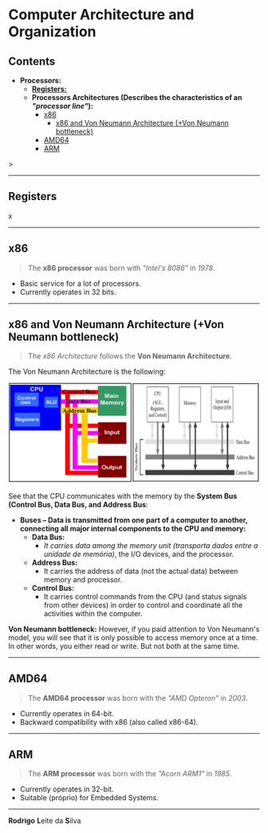 # Computer Architecture and Organization

## Contents

 - **Processors:**
   - [**Registers:**](#intro-to-registers)
   - **Processors Architectures (Describes the characteristics of an *"processor line"*):**
     - [x86](#intro-x86)
       - [x86 and Von Neumann Architecture (+Von Neumann bottleneck)](#x86-vna)
     - [AMD64](#intro-amd64)
     - [ARM](#intro-arm)
















<!--- ( Processors/Registers ) --->>

---

<div id="intro-to-registers"></div>

## Registers

x













<!--- ( Processors/Processors Architectures ) --->

---

<div id="intro-x86"></div>

## x86

> The **x86 processor** was born with *"Intel's 8086"* in *1978*.

 - Basic service for a lot of processors.
 - Currently operates in 32 bits.

---

<div id="x86-vna"></div>

## x86 and Von Neumann Architecture (+Von Neumann bottleneck)

> The *x86 Architecture* follows the **Von Neumann Architecture**.

The Von Neumann Architecture is the following:

![img](images/von-neumann-01.png)  

See that the CPU communicates with the memory by the **System Bus (Control Bus, Data Bus, and Address Bus**:

 - **Buses – Data is transmitted from one part of a computer to another, connecting all major internal components to the CPU and memory:**
   - **Data Bus:**
     - *It carries data among the memory unit (transporta dados entre a unidade de memória)*, the I/O devices, and the processor.
   - **Address Bus:**
     - It carries the address of data (not the actual data) between memory and processor. 
   - **Control Bus:**
     - It carries control commands from the CPU (and status signals from other devices) in order to control and coordinate all the activities within the computer.

**Von Neumann bottleneck:**
However, if you paid attention to Von Neumann's model, you will see that it is only possible to access memory once at a time. In other words, you either read or write. But not both at the same time.

---

<div id="intro-amd64"></div>

## AMD64

> The **AMD64 processor** was born with the *"AMD Opteron"* in *2003*.

  - Currently operates in 64-bit.
  - Backward compatibility with x86 (also called x86-64).

---

<div id="intro-arm"></div>

## ARM

> The **ARM processor** was born with the *"Acorn ARM1"* in *1985*.

  - Currently operates in 32-bit.
  - Suitable (próprio) for Embedded Systems.


































































































---

**Rodrigo** **L**eite da **S**ilva
